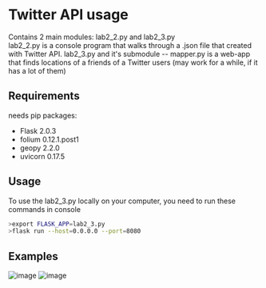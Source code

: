 # Twitter API usage
Contains 2 main modules: lab2_2.py and lab2_3.py  
lab2_2.py is a console program that walks through a .json file that created with Twitter API.
lab2_3.py and it's submodule -- mapper.py is a web-app that finds locations of a friends of a Twitter users (may work for a while, if it has a lot of them)

## Requirements
needs pip packages:
- Flask 2.0.3
- folium 0.12.1.post1
- geopy 2.2.0
- uvicorn 0.17.5


## Usage
To use the lab2_3.py locally on your computer, you need to run these commands in console
```bash
>export FLASK_APP=lab2_3.py
>flask run --host=0.0.0.0 --port=8080
```
 
## Examples
![image](![image](https://user-images.githubusercontent.com/92575534/154721094-373b292e-fbe4-4784-81f5-fd5e84beecd8.png))
![image](https://user-images.githubusercontent.com/92575534/154721565-d168b55f-4a8d-4a96-9c4b-d44d5bfc89f5.png)